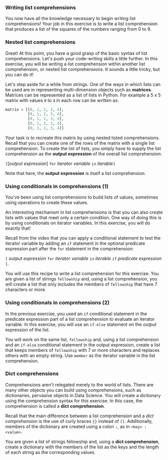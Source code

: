 ### Writing list comprehensions
You now have all the knowledge necessary to begin writing list comprehensions! Your job in this exercise is to write a list comprehension that produces a list of the squares of the numbers ranging from 0 to 9.

### Nested list comprehensions
Great! At this point, you have a good grasp of the basic syntax of list comprehensions. Let's push your code-writing skills a little further. In this exercise, you will be writing a list comprehension within another list comprehension, or nested list comprehensions. It sounds a little tricky, but you can do it!

Let's step aside for a while from strings. One of the ways in which lists can be used are in representing multi-dimension objects such as **matrices**. Matrices can be represented as a list of lists in Python. For example a 5 x 5 matrix with values `0` to `4` in each row can be written as:

```python
matrix = [[0, 1, 2, 3, 4],
          [0, 1, 2, 3, 4],
          [0, 1, 2, 3, 4],
          [0, 1, 2, 3, 4],
          [0, 1, 2, 3, 4]]
```

Your task is to recreate this matrix by using nested listed comprehensions. Recall that you can create one of the rows of the matrix with a single list comprehension. To create the list of lists, you simply have to supply the list comprehension as the **output expression** of the overall list comprehension:

`[`\[*output expression*\] `for` *iterator variable* `in` *iterable*`]`

Note that here, the **output expression** is itself a list comprehension.

### Using conditionals in comprehensions (1)
You've been using list comprehensions to build lists of values, sometimes using operations to create these values.

An interesting mechanism in list comprehensions is that you can also create lists with values that meet only a certain condition. One way of doing this is by using conditionals on iterator variables. In this exercise, you will do exactly that!

Recall from the video that you can apply a conditional statement to test the iterator variable by adding an `if` statement in the optional predicate expression part after the `for` statement in the comprehension:

`[` *output expression* `for` *iterator variable* `in` *iterable* `if` *predicate expression* `]`.

You will use this recipe to write a list comprehension for this exercise. You are given a list of strings `fellowship` and, using a list comprehension, you will create a list that only includes the members of `fellowship` that have 7 characters or more.

### Using conditionals in comprehensions (2)
In the previous exercise, you used an `if` conditional statement in the predicate expression part of a list comprehension to evaluate an iterator variable. In this exercise, you will use an `if-else` statement on the *output* expression of the list.

You will work on the same list, `fellowship` and, using a list comprehension and an `if-else` conditional statement in the output expression, create a list that keeps members of `fellowship` with 7 or more characters and replaces others with an empty string. Use `member` as the iterator variable in the list comprehension.

### Dict comprehensions
Comprehensions aren't relegated merely to the world of lists. There are many other objects you can build using comprehensions, such as dictionaries, pervasive objects in Data Science. You will create a dictionary using the comprehension syntax for this exercise. In this case, the comprehension is called a **dict comprehension**.

Recall that the main difference between a list comprehension and a *dict comprehension* is the use of curly braces `{}` instead of `[]`. Additionally, members of the dictionary are created using a colon `:`, as in `<key> : <value>`.

You are given a list of strings fellowship and, using a **dict comprehension**, create a dictionary with the members of the list as the keys and the length of each string as the corresponding values.
